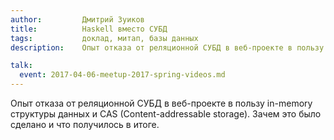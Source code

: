 ```yaml
---
author:         Дмитрий Зуиков
title:          Haskell вместо СУБД
tags:           доклад, митап, базы данных
description:    Опыт отказа от реляционной СУБД в веб-проекте в пользу in-memory структуры данных и CAS (Content-addressable storage). Зачем это было сделано и что получилось в итоге.

talk:
  event: 2017-04-06-meetup-2017-spring-videos.md
---
```


Опыт отказа от реляционной СУБД в веб-проекте в пользу in-memory структуры данных и CAS (Content-addressable storage). Зачем это было сделано и что получилось в итоге.
